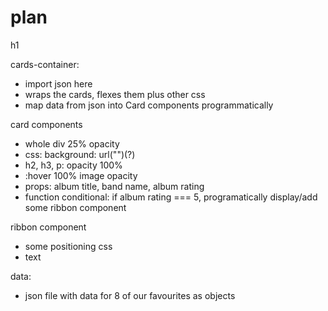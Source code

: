 # plan

h1

cards-container:

- import json here
- wraps the cards, flexes them plus other css
- map data from json into Card components programmatically

card components

- whole div 25% opacity
- css: background: url("")(?)
- h2, h3, p: opacity 100%
- :hover 100% image opacity
- props: album title, band name, album rating
- function conditional: if album rating === 5, programatically display/add some ribbon component

ribbon component

- some positioning css
- text

data:

- json file with data for 8 of our favourites as objects
